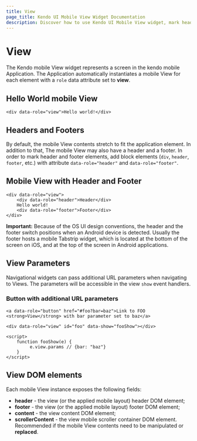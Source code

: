 ```yaml
---
title: View
page_title: Kendo UI Mobile View Widget Documentation
description: Discover how to use Kendo UI Mobile View widget, mark header and footer elements, view parameters of navigational widgets and view DOM elements.
---
```


# View

The Kendo mobile View widget represents a screen in the kendo mobile Application. The
Application automatically instantiates a mobile View for each element with a `role` data attribute set
to **view**.

## Hello World mobile View

    <div data-role="view">Hello world!</div>

## Headers and Footers

By default, the mobile View contents stretch to fit the application element.
In addition to that, The mobile View may also have a header and a footer.
In order to mark header and footer elements, add block elements (`div`, `header`, `footer`, etc.) with attribute `data-role="header"` and
`data-role="footer"`.

## Mobile View with Header and Footer

    <div data-role="view">
        <div data-role="header">Header</div>
        Hello world!
        <div data-role="footer">Footer</div>
    </div>

**Important:**
Because of the OS UI design conventions, the header and the footer switch positions when an Android device is detected.
Usually the footer hosts a mobile Tabstrip widget, which is located at the bottom of the screen on iOS,
and at the top of the screen in Android applications.

## View Parameters

Navigational widgets can pass additional URL parameters when navigating to Views. The parameters will be accessible in the  view `show` event handlers.

### Button with additional URL parameters

    <a data-role="button" href="#foo?bar=baz">Link to FOO <strong>View</strong> with bar parameter set to baz</a>

    <div data-role="view" id="foo" data-show="fooShow"></div>

    <script>
        function fooShow(e) {
             e.view.params // {bar: "baz"}
        }
    </script>

## View DOM elements

Each mobile View instance exposes the following fields:

*   **header** - the view (or the applied mobile layout) header DOM element;
*   **footer** - the view (or the applied mobile layout) footer DOM element;
*   **content** - the view content DOM element;
*   **scrollerContent** - the view mobile scroller container DOM element. Recommended if the mobile View contents need to be manipulated or **replaced**.
